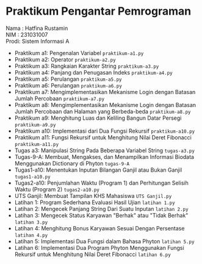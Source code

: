 # Praktikum Pengantar Pemrograman
<div> Nama : Hatfina Rustamin </div>
<div> NIM  : 231031007 </div>
<div> Prodi: Sistem Informasi A </div>

* Praktikum a1: Pengenalan Variabel `praktikum-a1.py`
* Praktikum a2: Operator `praktikum-a2.py`
* Praktikum a3: Rangkaian Karakter String `praktikum-a3.py`
* Praktikum a4: Panjang dan Penugasan Indeks `praktikum-a4.py`
* Praktikum a5: Perulangan `praktikum-a5.py`
* Praktikum a6: Perulangan `praktikum-a6.py`
* Praktikum a7: Mengimplementasikan Mekanisme Login dengan Batasan Jumlah Percobaan `praktikum-a7.py`
* Praktikum a8: Mengimplementasikan Mekanisme Login dengan Batasan Jumlah Percobaan dan Halaman yang Berbeda-beda `praktikum-a8.py`
* Praktikum a9: Menghitung Luas dan Keliling Bangun Datar Persegi `praktikum-a9.py`
* Praktikum a10: Implementasi dari Dua Fungsi Rekursif `praktikum-a10.py`
* Praktikum a11: Fungsi Rekursif untuk Menghitung Nilai Deret Fibonacci `praktikum-a11.py`
* Tugas a3: Manipulasi String Pada Beberapa Variabel String `tugas-a3.py`
* Tugas-9-A: Membuat, Mengakses, dan Menampilkan Informasi Biodata Menggunakan Dictionary di Phyton `tugas-9-A`
* Tugas1-a10: Menentukan Inputan Bilangan Ganjil atau Bukan Ganjil `tugas1-a10.py`
* Tugas2-a10: Penjumlahan Waktu (Program 1) dan Perhitungan Selisih Waktu (Program 2) `tugas2-a10.py`
* UTS Ganjil: Membuat Tampilan KHS Mahasiswa `UTS Ganjil.py`
* Latihan 1: Program Sederhana Evaluasi Hasil Ujian `latihan 1.py`
* Latihan 2: Mengecek Panjang String Dari Suatu Inputan `latihan 2.py`
* Latihan 3: Mengecek Status Karyawan "Berhak" atau "Tidak Berhak" `latihan 3.py`
* Latihan 4: Menghitung Bonus Karyawan Sesuai Dengan Persentase `latihan 4.py`
* Latihan 5: Implementasi Dua Fungsi dalam Bahasa Phyton `latihan 5.py`
* Latihan 6: Implementasi Dua Program Phyton Menggunakan Fungsi Rekursif untuk Menghitung Nilai Deret Fibonacci `latihan 6.py`
